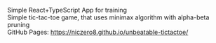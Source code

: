 Simple React+TypeScript App for training </br>
Simple tic-tac-toe game, that uses minimax algorithm with alpha-beta pruning </br>
GitHub Pages: https://niczero8.github.io/unbeatable-tictactoe/ </br>
